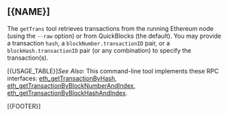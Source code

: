 ## [{NAME}]

The `getTrans` tool retrieves transactions from the running Ethereum node (using the `--raw` option) or from QuickBlocks (the default). You may provide a transaction `hash`, a `blockNumber.transactionID` pair, or a `blockHash.transactionID` pair (or any combination) to specify the transaction(s).

[{USAGE_TABLE}]*See Also*: This command-line tool implements these RPC interfaces:
[eth_getTransactionByHash](https://github.com/ethereum/wiki/wiki/JSON-RPC#eth_gettransactionbyhash),
[eth_getTransactionByBlockNumberAndIndex](https://github.com/ethereum/wiki/wiki/JSON-RPC#eth_gettransactionbyblocknumberandindex),
[eth_getTransactionByBlockHashAndIndex](https://github.com/ethereum/wiki/wiki/JSON-RPC#eth_gettransactionbyblockhashandindex).

[{FOOTER}]
